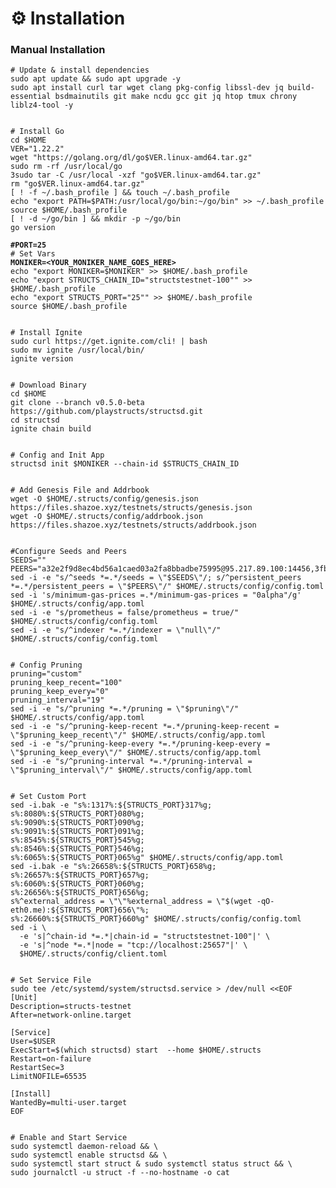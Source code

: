 # ⚙️ Installation

### Manual Installation <a href="#manual-installation" id="manual-installation"></a>

<pre class="language-bash"><code class="lang-bash"># Update &#x26; install dependencies
sudo apt update &#x26;&#x26; sudo apt upgrade -y
sudo apt install curl tar wget clang pkg-config libssl-dev jq build-essential bsdmainutils git make ncdu gcc git jq htop tmux chrony liblz4-tool -y


# Install Go
cd $HOME
VER="1.22.2"
wget "https://golang.org/dl/go$VER.linux-amd64.tar.gz"
sudo rm -rf /usr/local/go
3sudo tar -C /usr/local -xzf "go$VER.linux-amd64.tar.gz"
rm "go$VER.linux-amd64.tar.gz"
[ ! -f ~/.bash_profile ] &#x26;&#x26; touch ~/.bash_profile
echo "export PATH=$PATH:/usr/local/go/bin:~/go/bin" >> ~/.bash_profile
source $HOME/.bash_profile
[ ! -d ~/go/bin ] &#x26;&#x26; mkdir -p ~/go/bin
go version

<strong>#PORT=25
</strong># Set Vars
<strong>MONIKER=&#x3C;YOUR_MONIKER_NAME_GOES_HERE>
</strong>echo "export MONIKER=$MONIKER" >> $HOME/.bash_profile
echo "export STRUCTS_CHAIN_ID="structstestnet-100"" >> $HOME/.bash_profile
echo "export STRUCTS_PORT="25"" >> $HOME/.bash_profile
source $HOME/.bash_profile


# Install Ignite
sudo curl https://get.ignite.com/cli! | bash
sudo mv ignite /usr/local/bin/
ignite version


# Download Binary
cd $HOME
git clone --branch v0.5.0-beta https://github.com/playstructs/structsd.git 
cd structsd
ignite chain build


# Config and Init App
structsd init $MONIKER --chain-id $STRUCTS_CHAIN_ID


# Add Genesis File and Addrbook
wget -O $HOME/.structs/config/genesis.json https://files.shazoe.xyz/testnets/structs/genesis.json
wget -O $HOME/.structs/config/addrbook.json https://files.shazoe.xyz/testnets/structs/addrbook.json


#Configure Seeds and Peers
SEEDS=""
PEERS="a32e2f9d8ec4bd56a1caed03a2fa8bbadbe75995@95.217.89.100:14456,3fba9d1c730954bd02edd712de244f2e97e5e13c@88.99.61.53:32656,fd3cc5f0769dea1b520c3d3eea230a2f196c5693@144.76.92.22:10656,f9ff152e331904924c26a4f8b1f46e859d574342@155.138.142.145:26656,197cfbe9f1c7bb8446a9e217d6e3710014bdc496@95.111.248.136:26656,372e686bc84528d9beccf15429f94846cd0f54d8@159.69.193.68:11656,8450315267be7073317c52432a1a8f7a94e039b8@192.155.91.61:26656,9b5164e4ae58f1a5e8f7a8681216dc79cf111aef@188.165.226.46:26696,09e8f5be4c58c0a8ddf5596742a2322431523f2f@216.128.181.240:26656,4d6a8ba29019e2af39910edad5665d8d91d46dde@65.21.32.216:60856"
sed -i -e "s/^seeds *=.*/seeds = \"$SEEDS\"/; s/^persistent_peers *=.*/persistent_peers = \"$PEERS\"/" $HOME/.structs/config/config.toml
sed -i 's/minimum-gas-prices =.*/minimum-gas-prices = "0alpha"/g' $HOME/.structs/config/app.toml
sed -i -e "s/prometheus = false/prometheus = true/" $HOME/.structs/config/config.toml
sed -i -e "s/^indexer *=.*/indexer = \"null\"/" $HOME/.structs/config/config.toml


# Config Pruning
pruning="custom"
pruning_keep_recent="100"
pruning_keep_every="0"
pruning_interval="19"
sed -i -e "s/^pruning *=.*/pruning = \"$pruning\"/" $HOME/.structs/config/app.toml
sed -i -e "s/^pruning-keep-recent *=.*/pruning-keep-recent = \"$pruning_keep_recent\"/" $HOME/.structs/config/app.toml
sed -i -e "s/^pruning-keep-every *=.*/pruning-keep-every = \"$pruning_keep_every\"/" $HOME/.structs/config/app.toml
sed -i -e "s/^pruning-interval *=.*/pruning-interval = \"$pruning_interval\"/" $HOME/.structs/config/app.toml


# Set Custom Port
sed -i.bak -e "s%:1317%:${STRUCTS_PORT}317%g;
s%:8080%:${STRUCTS_PORT}080%g;
s%:9090%:${STRUCTS_PORT}090%g;
s%:9091%:${STRUCTS_PORT}091%g;
s%:8545%:${STRUCTS_PORT}545%g;
s%:8546%:${STRUCTS_PORT}546%g;
s%:6065%:${STRUCTS_PORT}065%g" $HOME/.structs/config/app.toml
sed -i.bak -e "s%:26658%:${STRUCTS_PORT}658%g;
s%:26657%:${STRUCTS_PORT}657%g;
s%:6060%:${STRUCTS_PORT}060%g;
s%:26656%:${STRUCTS_PORT}656%g;
s%^external_address = \"\"%external_address = \"$(wget -qO- eth0.me):${STRUCTS_PORT}656\"%;
s%:26660%:${STRUCTS_PORT}660%g" $HOME/.structs/config/config.toml
sed -i \
  -e 's|^chain-id *=.*|chain-id = "structstestnet-100"|' \
  -e 's|^node *=.*|node = "tcp://localhost:25657"|' \
  $HOME/.structs/config/client.toml


# Set Service File
sudo tee /etc/systemd/system/structsd.service > /dev/null &#x3C;&#x3C;EOF
[Unit]
Description=structs-testnet
After=network-online.target

[Service]
User=$USER
ExecStart=$(which structsd) start  --home $HOME/.structs
Restart=on-failure
RestartSec=3
LimitNOFILE=65535

[Install]
WantedBy=multi-user.target
EOF


# Enable and Start Service
sudo systemctl daemon-reload &#x26;&#x26; \
sudo systemctl enable structsd &#x26;&#x26; \
sudo systemctl start struct &#x26; sudo systemctl status struct &#x26;&#x26; \
sudo journalctl -u struct -f --no-hostname -o cat
</code></pre>
